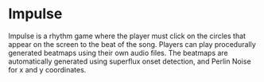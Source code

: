 # Impulse
Impulse is a rhythm game where the player must click on the circles that appear on the screen to the beat of the song. Players can play procedurally generated beatmaps using their own audio files.
The beatmaps are automatically generated using superflux onset detection, and Perlin Noise for x and y coordinates.
